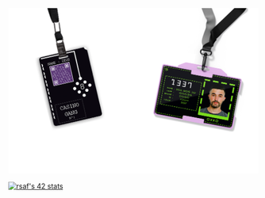 <img src="https://github.com/amineredasaf/amineredasaf/blob/master/doublecard.png"  />

[![rsaf's 42 stats](https://badge.mediaplus.ma/colorfulwaves/rsaf?1337Badge=off)](https://github.com/oakoudad/badge42)
